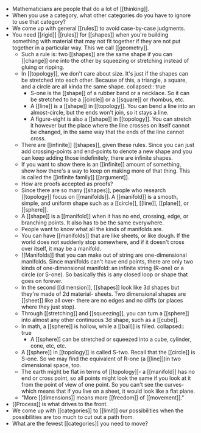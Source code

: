 - Mathematicians are people that do a lot of [[thinking]].
- When you use a category, what other categories do you have to ignore to use that category?
- We come up with general [[rules]] to avoid case-by-case judgments.
- You need [[rigid]] [[rules]] for [[shapes]] when you're building something with material that may not fit together if they are not put together in a particular way. This we call [[geometry]].
	- Such a rule is: two [[shapes]] are the same shape if you can [[change]] one into the other by squeezing or stretching instead of gluing or ripping.
	- In [[topology]], we don't care about size. It's just if the shapes can be stretched into each other. Because of this, a triangle, a square, and a circle are all kinda the same shape.
	  collapsed:: true
		- S-one is the [[shape]] of a rubber band or a necklace. So it can be stretched to be a [[circle]] or  a [[square]] or rhombus, etc.
		- A [[line]] is a [[shape]] in [[topology]]. You can bend a line into an almost-circle, but the ends won't join, so it stays a line.
		- A figure-eight is also a [[shape]] in [[topology]]. You can stretch it however but the place where the line crosses on itself cannot be changed, in the same way that the ends of the line cannot cross.
	- There are [[infinite]] [[shapes]], given these rules. Since you can just add crossing-points and end-points to denote a new shape and you can keep adding those indefinitely, there are infinite shapes.
	- If you want to show there is an [[infinite]] amount of something, show how there's a way to keep on making more of that thing. This is called the [[infinite family]] [[argument]].
	- How are proofs accepted as proofs?
	- Since there are so many [[shapes]], people who research [[topology]] focus on [[manifolds]]. A [[manifold]] is a smooth, simple, and uniform shape such as a [[circle]], [[line]], [[plane]], or [[sphere]].
	- A [[shape]] is a [[manifold]] when it has no end, crossing, edge, or branching points. It also has to be the same everywhere.
	- People want to know what all the kinds of manifolds are.
	- You can have [[manifolds]] that are like sheets, or like dough. If the world does not suddenly stop somewhere, and if it doesn't cross over itself, it may be a manifold.
	- [[Manifolds]] that you can make out of string are one-dimensional manifolds. Since manifolds can't have end points, there are only two kinds of one-dimensional manifold: an infinite string (R-one) or a circle (or S-one).  So basically this is any closed loop or shape that goes on forever.
	- In the second [[dimension]], [[shapes]] look like 3d shapes but they're made of 2d material- sheets. Two dimensional shapes are [[sheet]] like all over- there are no edges and no cliffs (or places where they just stop).
	- Through [[stretching]] and [[squeezing]], you can turn a [[sphere]] into almost any other continuous 3d shape, such as a [[cube]].
	- In math, a [[sphere]] is hollow, while a [[ball]] is filled.
	  collapsed:: true
		- A [[sphere]] can be stretched or squeezed into a cube, cylinder, cone, etc, etc.
	- A [[sphere]] in [[topology]] is called S-two. Recall that the [[circle]] is S-one. So we may find the equivalent of R-one (a [[line]])in two dimensional space, too.
	- The earth might be flat in terms of [[topology]]- a [[manifold]] has no end or cross point, so all points might look the same if you look at it from the point of view of one point. So you can't see the curves- which means that if you live on a sheet, it would look like a flat plane.
	- "More [[dimensions]] means more [[freedom]] of [[movement]]."
- [[Process]] is what drives to the front.
- We come up with [[categories]] to [[limit]] our possibilities when the possibilities are too much to cut out a path from.
- What are the fewest [[categories]] you need to move?